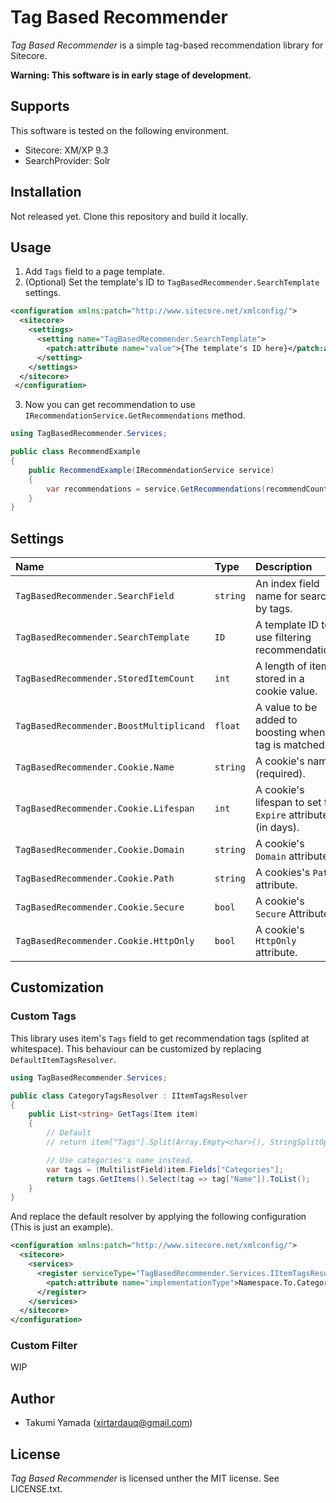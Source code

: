 # Tag Based Recommender
*Tag Based Recommender* is a simple tag-based recommendation library for Sitecore.

**Warning: This software is in early stage of development.**

## Supports
This software is tested on the following environment.

- Sitecore: XM/XP 9.3
- SearchProvider: Solr

## Installation
Not released yet. Clone this repository and build it locally.

## Usage
1. Add `Tags` field to a page template.
1. (Optional) Set the template's ID to `TagBasedRecommender.SearchTemplate` settings.
```xml
<configuration xmlns:patch="http://www.sitecore.net/xmlconfig/">
  <sitecore>
    <settings>
      <setting name="TagBasedRecommender.SearchTemplate">
        <patch:attribute name="value">{The template's ID here}</patch:attribute>
      </setting>
    </settings>
  </sitecore>
 </configuration>
```
3. Now you can get recommendation to use `IRecommendationService.GetRecommendations` method.

```csharp
using TagBasedRecommender.Services;

public class RecommendExample
{
    public RecommendExample(IRecommendationService service)
    {
        var recommendations = service.GetRecommendations(recommendCount: 10);
    }
}
```

## Settings
|Name|Type|Description|Default|
|:-|:-|:-|:-|
|`TagBasedRecommender.SearchField`|`string`|An index field name for search by tags.|`_content`|
|`TagBasedRecommender.SearchTemplate`|`ID`|A template ID to use filtering recommendation. |empty (All templates)|
|`TagBasedRecommender.StoredItemCount`|`int`|A length of items stored in a cookie value.|`20`|
|`TagBasedRecommender.BoostMultiplicand`|`float`|A value to be added to boosting when a tag is matched.|`1`|
|`TagBasedRecommender.Cookie.Name`|`string`|A cookie's name (required).|`tagbasedrec_items`|
|`TagBasedRecommender.Cookie.Lifespan`|`int`|A cookie's lifespan to set to `Expire` attribute (in days).|`30`|
|`TagBasedRecommender.Cookie.Domain`|`string`|A cookie's `Domain` attribute.|empty|
|`TagBasedRecommender.Cookie.Path`|`string`|A cookies's `Path` attribute.|`/`|
|`TagBasedRecommender.Cookie.Secure`|`bool`|A cookie's `Secure` Attribute.|`true`|
|`TagBasedRecommender.Cookie.HttpOnly`|`bool`|A cookie's `HttpOnly` attribute.|`true`|


## Customization
### Custom Tags
This library uses item's `Tags` field to get recommendation tags (splited at whitespace). This behaviour can be customized by replacing `DefaultItemTagsResolver`.

```csharp
using TagBasedRecommender.Services;

public class CategoryTagsResolver : IItemTagsResolver
{
    public List<string> GetTags(Item item)
    {
        // Default
        // return item["Tags"].Split(Array.Empty<char>(), StringSplitOptions.RemoveEmptyEntries).ToList();

        // Use categories's name instead.
        var tags = (MultilistField)item.Fields["Categories"];
        return tags.GetItems().Select(tag => tag["Name"]).ToList();
    }
}
```

And replace the default resolver by applying the following configuration (This is just an example).

```xml
<configuration xmlns:patch="http://www.sitecore.net/xmlconfig/">
  <sitecore>
    <services>
      <register serviceType="TagBasedRecommender.Services.IItemTagsResolver, TagBasedRecommender">
        <patch:attribute name="implementationType">Namespace.To.CategoryTagsResolver, AssemblyName</patch:attribute>
      </register>
    </services>
  </sitecore>
</configuration>
```

### Custom Filter
WIP

## Author
- Takumi Yamada (xirtardauq@gmail.com)

## License
*Tag Based Recommender* is licensed unther the MIT license. See LICENSE.txt.